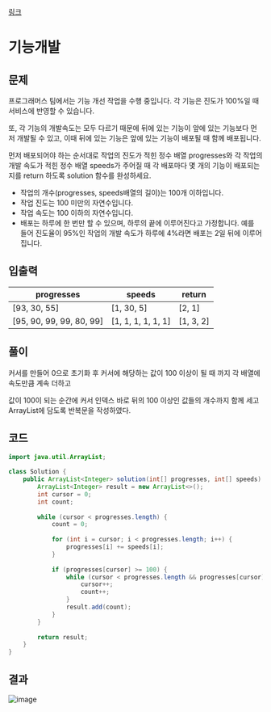 [링크](https://school.programmers.co.kr/learn/courses/30/lessons/42586)

# 기능개발

## 문제
프로그래머스 팀에서는 기능 개선 작업을 수행 중입니다. 각 기능은 진도가 100%일 때 서비스에 반영할 수 있습니다.

또, 각 기능의 개발속도는 모두 다르기 때문에 뒤에 있는 기능이 앞에 있는 기능보다 먼저 개발될 수 있고, 이때 뒤에 있는 기능은 앞에 있는 기능이 배포될 때 함께 배포됩니다.

먼저 배포되어야 하는 순서대로 작업의 진도가 적힌 정수 배열 progresses와 각 작업의 개발 속도가 적힌 정수 배열 speeds가 주어질 때 각 배포마다 몇 개의 기능이 배포되는지를 return 하도록 solution 함수를 완성하세요.

- 작업의 개수(progresses, speeds배열의 길이)는 100개 이하입니다.
- 작업 진도는 100 미만의 자연수입니다.
- 작업 속도는 100 이하의 자연수입니다.
- 배포는 하루에 한 번만 할 수 있으며, 하루의 끝에 이루어진다고 가정합니다. 예를 들어 진도율이 95%인 작업의 개발 속도가 하루에 4%라면 배포는 2일 뒤에 이루어집니다.

## 입출력

|progresses|speeds|return|
|---|---|---|
|[93, 30, 55]|[1, 30, 5]|[2, 1]|
|[95, 90, 99, 99, 80, 99]|[1, 1, 1, 1, 1, 1]|[1, 3, 2]|

## 풀이
커서를 만들어 0으로 초기화 후 커서에 해당하는 값이 100 이상이 될 때 까지 각 배열에 속도만큼 계속 더하고

값이 100이 되는 순간에 커서 인덱스 바로 뒤의 100 이상인 값들의 개수까지 함께 세고 ArrayList에 담도록 반복문을 작성하였다.

## 코드
```java
import java.util.ArrayList;

class Solution {
    public ArrayList<Integer> solution(int[] progresses, int[] speeds) {
        ArrayList<Integer> result = new ArrayList<>();
        int cursor = 0;
        int count;
        
        while (cursor < progresses.length) {
            count = 0;
            
            for (int i = cursor; i < progresses.length; i++) {
                progresses[i] += speeds[i];
            }
            
            if (progresses[cursor] >= 100) {
                while (cursor < progresses.length && progresses[cursor] >= 100) {
                    cursor++;
                    count++;
                }
                result.add(count);
            }
        }
        
        return result;
    }
}
```
## 결과
![image](https://github.com/Goldbar97/Study/assets/100333239/85c1c81d-2c29-4fc4-9371-e19c2f6977b6)
